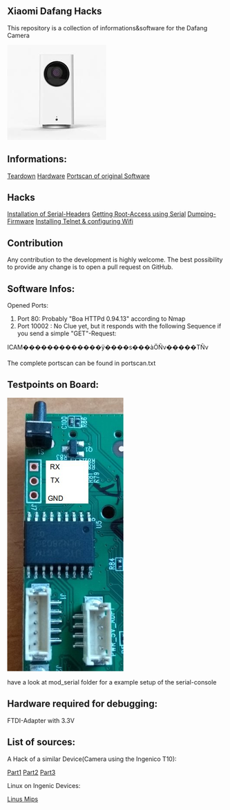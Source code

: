 ## Xiaomi Dafang Hacks

This repository is a collection of informations&software for the Dafang Camera

![Dafang](/dafang.png)


## Informations:
[Teardown](/teardown)
[Hardware](/informations/hardware.md)
[Portscan of original Software](/informations/portscan.md)

## Hacks
[Installation of Serial-Headers](/mod_serial)
[Getting Root-Access using Serial](/mod_getroot/getroot.md)
[Dumping-Firmware](/mod_getroot/firmware-dump.md)
[Installing Telnet & configuring Wifi](/mod_getroot/install_telnetandwifi.md)



## Contribution

Any contribution to the development is highly welcome. The best possibility to provide any change is to open a pull request on GitHub.





## Software Infos:

Opened Ports:
1. Port 80: Probably "Boa HTTPd 0.94.13" according to Nmap
2. Port 10002 : No Clue yet, but it responds with the following Sequence if you send a simple
"GET"-Request:

ICAM�������������ÿ����s���àÖÑv�����TÑv

The complete portscan can be found in portscan.txt

## Testpoints on Board:

![Headers](/teardown/headers_sample.jpg)

have a look at mod_serial folder for a example setup of the serial-console

## Hardware required for debugging:
FTDI-Adapter with 3.3V




## List of sources:
A Hack of a similar Device(Camera using the Ingenico T10):

[Part1](http://nm-projects.de/2016/12/hacking-digoo-bb-m2-mini-wifi-part-1-identify-the-serial-interface/)
[Part2](http://nm-projects.de/2017/01/hacking-ip-camera-digoo-bb-m2-part-2-analyzing-the-boot-process/)
[Part3](http://nm-projects.de/2017/01/hacking-ip-camera-digoo-bb-m2-part-3-getting-root-access/)

Linux on Ingenic Devices:

[Linus Mips](https://www.linux-mips.org/wiki/Ingenic)


